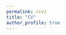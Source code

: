 ```yaml
---
permalink: /cv/
title: "CV"
author_profile: true
---
```


<body>
<object data="/assets/gulcinbaykalcan.pdf" type="application/pdf" width="100%" height="100%">
</object>
</body>

